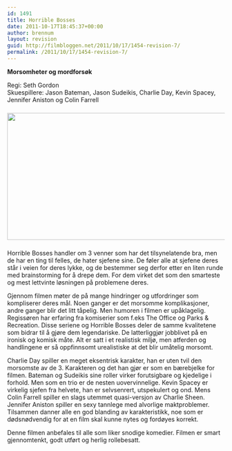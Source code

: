 ```yaml
---
id: 1491
title: Horrible Bosses
date: 2011-10-17T18:45:37+00:00
author: brennum
layout: revision
guid: http://filmbloggen.net/2011/10/17/1454-revision-7/
permalink: /2011/10/17/1454-revision-7/
---
```

**Morsomheter og mordforsøk**

Regi: Seth Gordon  
Skuespillere: Jason Bateman, Jason Sudeikis, Charlie Day, Kevin Spacey, Jennifer Aniston og Colin Farrell

<img style="padding-right: 8px;padding-top: 8px;padding-bottom: 8px" src="http://img.ibtimes.com/www/data/images/full/2011/07/11/128748-horrible-bosses-hot-scenes.jpg" alt="" width="720" height="294" /> 

Horrible Bosses handler om 3 venner som har det tilsynelatende bra, men de har en ting til felles, de hater sjefene sine. De føler alle at sjefene deres står i veien for deres lykke, og de bestemmer seg derfor etter en liten runde med brainstorming for å drepe dem. For dem virket det som den smarteste og mest lettvinte løsningen på problemene deres.

Gjennom filmen møter de på mange hindringer og utfordringer som kompliserer deres mål. Noen ganger er det morsomme komplikasjoner, andre ganger blir det litt tåpelig. Men humoren i filmen er upåklagelig. Regissøren har erfaring fra komiserier som f.eks The Office og Parks & Recreation. Disse seriene og Horrible Bosses deler de samme kvalitetene som bidrar til å gjøre dem legendariske. De latterliggjør jobblivet på en ironisk og komisk måte. Alt er satt i et realistisk miljø, men atferden og handlingene er så oppfinnsomt urealistiske at det blir umåtelig morsomt.

Charlie Day spiller en meget eksentrisk karakter, han er uten tvil den morsomste av de 3. Karakteren og det han gjør er som en bærebjelke for filmen. Bateman og Sudeikis sine roller virker forutsigbare og kjedelige i forhold. Men som en trio er de nesten uovervinnelige. Kevin Spacey er virkelig sjefen fra helvete, han er selvsenrert, utspekulert og ond. Mens Colin Farrell spiller en slags utemmet quasi-versjon av Charlie Sheen. Jennifer Aniston spiller en sexy tannlege med alvorlige maktproblemer. Tilsammen danner alle en god blanding av karakteristikk, noe som er dødsnødvendig for at en film skal kunne nytes og fordøyes korrekt.

Denne filmen anbefales til alle som liker snodige komedier. Filmen er smart gjennomtenkt, godt utført og herlig rollebesatt.